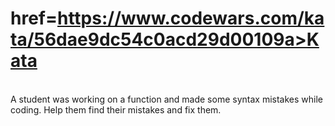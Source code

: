 #  href=https://www.codewars.com/kata/56dae9dc54c0acd29d00109a>Kata</a>
<br>
A student was working on a function and made some syntax mistakes while coding. Help them find their mistakes and fix them.
<br>
